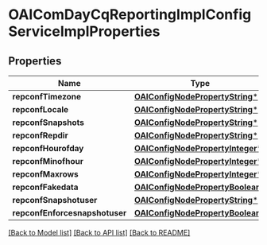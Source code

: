 # OAIComDayCqReportingImplConfigServiceImplProperties

## Properties
Name | Type | Description | Notes
------------ | ------------- | ------------- | -------------
**repconfTimezone** | [**OAIConfigNodePropertyString***](OAIConfigNodePropertyString.md) |  | [optional] 
**repconfLocale** | [**OAIConfigNodePropertyString***](OAIConfigNodePropertyString.md) |  | [optional] 
**repconfSnapshots** | [**OAIConfigNodePropertyString***](OAIConfigNodePropertyString.md) |  | [optional] 
**repconfRepdir** | [**OAIConfigNodePropertyString***](OAIConfigNodePropertyString.md) |  | [optional] 
**repconfHourofday** | [**OAIConfigNodePropertyInteger***](OAIConfigNodePropertyInteger.md) |  | [optional] 
**repconfMinofhour** | [**OAIConfigNodePropertyInteger***](OAIConfigNodePropertyInteger.md) |  | [optional] 
**repconfMaxrows** | [**OAIConfigNodePropertyInteger***](OAIConfigNodePropertyInteger.md) |  | [optional] 
**repconfFakedata** | [**OAIConfigNodePropertyBoolean***](OAIConfigNodePropertyBoolean.md) |  | [optional] 
**repconfSnapshotuser** | [**OAIConfigNodePropertyString***](OAIConfigNodePropertyString.md) |  | [optional] 
**repconfEnforcesnapshotuser** | [**OAIConfigNodePropertyBoolean***](OAIConfigNodePropertyBoolean.md) |  | [optional] 

[[Back to Model list]](../README.md#documentation-for-models) [[Back to API list]](../README.md#documentation-for-api-endpoints) [[Back to README]](../README.md)


